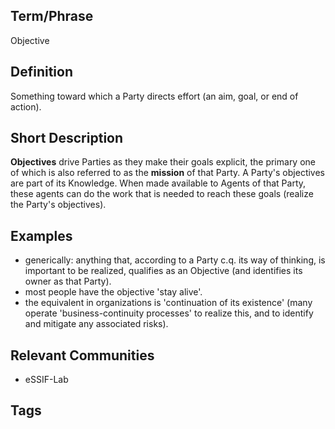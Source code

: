 ## Term/Phrase
Objective

## Definition
Something toward which a Party directs effort (an aim, goal, or end of action).

## Short Description
**Objectives** drive Parties as they make their goals explicit, the primary one of which is also referred to as the **mission** of that Party. A Party's objectives are part of its Knowledge. When made available to Agents of that Party, these agents can do the work that is needed to reach these goals (realize the Party's objectives).

## Examples
- generically: anything that, according to a Party c.q. its way of thinking, is important to be realized, qualifies as an Objective (and identifies its owner as that Party).
- most people have the objective 'stay alive'.
- the equivalent in organizations is 'continuation of its existence' (many operate 'business-continuity processes' to realize this, and to identify and mitigate any associated risks).

## Relevant Communities
- eSSIF-Lab

## Tags

